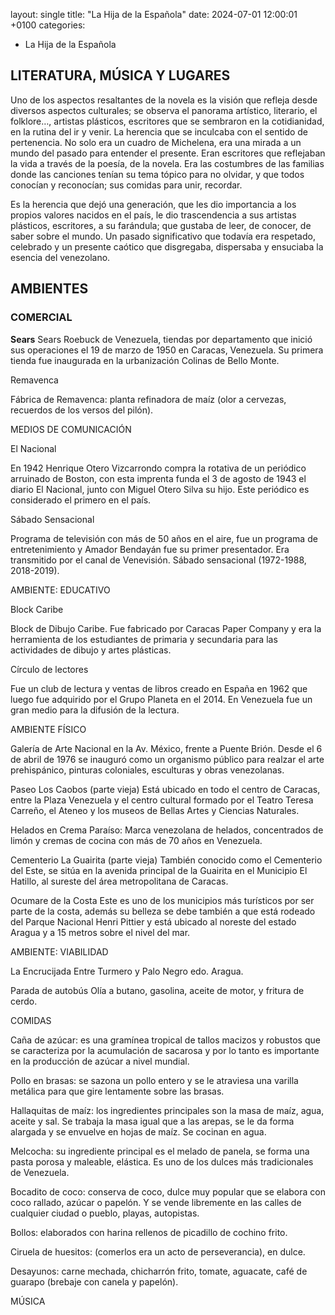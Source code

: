 layout: single
title: "La Hija de la Española"
date: 2024-07-01 12:00:01 +0100
categories: 
   - La Hija de la Española

<h2>LITERATURA, MÚSICA Y LUGARES</h2>



Uno de los aspectos resaltantes de la novela es la visión
que refleja desde diversos aspectos culturales; se observa 
el panorama artístico, literario, el folklore…, artistas 
plásticos, escritores que se sembraron en la cotidianidad,
en la rutina del ir y venir.  La herencia que se inculcaba
con el sentido de pertenencia. No solo era un cuadro
de Michelena, era una mirada a un mundo del pasado 
para entender el presente. Eran escritores que reflejaban 
la vida a través de la poesía, de la novela. Era las costumbres 
de las familias donde las canciones tenían su tema tópico para
no olvidar, y que todos conocían y reconocían; sus comidas para 
unir, recordar.


Es la herencia que dejó una generación, que les dio importancia 
a los propios valores nacidos en el país, le dio trascendencia 
a sus artistas plásticos, escritores, a su farándula; que gustaba 
de leer, de conocer, de saber sobre el mundo.  Un pasado 
significativo que todavía era respetado, celebrado y un presente 
caótico que disgregaba, dispersaba y ensuciaba la esencia del venezolano.  

<h2>AMBIENTES</h2>

<h3>COMERCIAL</h3>

**Sears**
Sears Roebuck de Venezuela, tiendas por departamento que inició sus 
operaciones el 19 de marzo de 1950 en Caracas, Venezuela. Su primera 
tienda fue inaugurada en la urbanización Colinas de Bello Monte.

Remavenca

Fábrica de Remavenca: planta refinadora de maíz (olor a cervezas, 
recuerdos de los versos del pilón).

MEDIOS DE COMUNICACIÓN

El Nacional

En 1942 Henrique Otero Vizcarrondo compra la rotativa de un periódico 
arruinado de Boston, con esta imprenta funda el 3 de agosto de 1943 
el diario El Nacional, junto con  Miguel Otero Silva su hijo. Este 
periódico es considerado el primero en el país.

Sábado Sensacional

Programa de televisión con más de 50 años en el aire, fue un programa 
de entretenimiento y Amador Bendayán fue su primer presentador. 
Era transmitido por el canal de Venevisión.
Sábado sensacional (1972-1988, 2018-2019).

AMBIENTE: EDUCATIVO

Block Caribe

Block de Dibujo Caribe. Fue fabricado por Caracas Paper Company y era 
la herramienta de los estudiantes de primaria y secundaria para las 
actividades de dibujo y artes plásticas.

Círculo de lectores

Fue un club de lectura y ventas de libros creado en España en 1962 que 
luego fue adquirido por el Grupo Planeta en el 2014. En Venezuela fue 
un gran medio para la difusión de la lectura.

AMBIENTE FÍSICO

Galería de Arte Nacional en la Av. México, frente a Puente Brión. 
Desde el 6 de abril de 1976 se inauguró como un organismo público 
para realzar el arte prehispánico, pinturas coloniales, esculturas 
y obras venezolanas.

Paseo Los Caobos (parte vieja)
Está ubicado en todo el centro de Caracas, entre la Plaza Venezuela 
y el centro cultural formado por el Teatro Teresa Carreño, el Ateneo 
y los museos de Bellas Artes y Ciencias Naturales.

Helados en Crema Paraíso:
Marca venezolana de helados, concentrados de limón y cremas de cocina 
con más de  70 años en Venezuela. 

Cementerio La Guairita (parte vieja)
También conocido como el Cementerio del Este, se sitúa en la avenida 
principal de la Guairita en el Municipio El Hatillo, al sureste del 
área metropolitana de Caracas.

Ocumare de la Costa
Este es uno de los municipios más turísticos por ser parte de la costa, 
además su belleza se debe también a que está rodeado del Parque Nacional 
Henri Pittier y está ubicado al noreste del estado Aragua y a 15 metros 
sobre el nivel del mar.

AMBIENTE: VIABILIDAD

La Encrucijada
Entre Turmero y Palo Negro edo. Aragua.

Parada de autobús
Olía a butano, gasolina, aceite de motor, y fritura de  cerdo.

COMIDAS

Caña de azúcar: es una gramínea tropical de tallos macizos y 
robustos que se caracteriza por la acumulación de sacarosa y 
por lo tanto es importante en la producción de azúcar a nivel mundial.

Pollo en brasas: se sazona un pollo entero y se le atraviesa una
varilla metálica para que gire lentamente sobre las brasas.

Hallaquitas de maíz: los ingredientes principales son la masa de maíz, 
agua, aceite y sal. Se trabaja la masa igual que a las arepas, se le 
da forma alargada y se envuelve en hojas de maíz. Se cocinan en agua.

Melcocha: su ingrediente principal es el melado de panela, se forma una 
pasta porosa y maleable, elástica. Es uno de los dulces más tradicionales 
de Venezuela.

Bocadito de coco: conserva de coco, dulce muy popular que se elabora con 
coco rallado, azúcar o papelón. Y se vende libremente en las calles de 
cualquier ciudad o pueblo, playas, autopistas.

Bollos: elaborados con harina rellenos de picadillo de cochino frito.

Ciruela de huesitos: (comerlos era un acto de perseverancia), en dulce.

Desayunos: carne mechada, chicharrón frito, tomate, aguacate, café de 
guarapo (brebaje con canela y papelón).

MÚSICA







